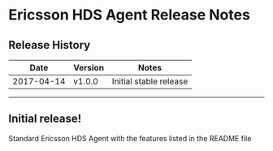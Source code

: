 Ericsson HDS Agent Release Notes
================================


## Release History

|Date|Version|Notes|
|----------|-------|-----|
|2017-04-14|v1.0.0|Initial stable release|  

---------------------------------------------------------------------------------

## Initial release!

Standard Ericsson HDS Agent with the features listed in the README file



